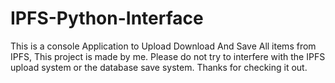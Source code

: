 # IPFS-Python-Interface
This is a console Application to Upload Download And Save All items from IPFS, This project is made by me. Please do not try to interfere with the IPFS upload system or the database save system. Thanks for checking it out.
